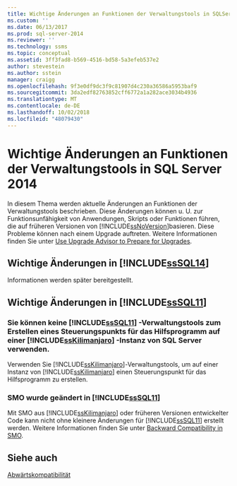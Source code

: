 ```yaml
---
title: Wichtige Änderungen an Funktionen der Verwaltungstools in SQLServer 2014 | Microsoft-Dokumentation
ms.custom: ''
ms.date: 06/13/2017
ms.prod: sql-server-2014
ms.reviewer: ''
ms.technology: ssms
ms.topic: conceptual
ms.assetid: 3ff3fad8-b569-4516-bd58-5a3efeb537e2
author: stevestein
ms.author: sstein
manager: craigg
ms.openlocfilehash: 9f3e0df9dc3f9c81907d4c230a36586a5953baf9
ms.sourcegitcommit: 3da2edf82763852cff6772a1a282ace3034b4936
ms.translationtype: MT
ms.contentlocale: de-DE
ms.lasthandoff: 10/02/2018
ms.locfileid: "48079430"
---
```

# <a name="breaking-changes-to-management-tools-features-in-sql-server-2014"></a>Wichtige Änderungen an Funktionen der Verwaltungstools in SQL Server 2014
  In diesem Thema werden aktuelle Änderungen an Funktionen der Verwaltungstools beschrieben. Diese Änderungen können u. U. zur Funktionsunfähigkeit von Anwendungen, Skripts oder Funktionen führen, die auf früheren Versionen von [!INCLUDE[ssNoVersion](../includes/ssnoversion-md.md)]basieren. Diese Probleme können nach einem Upgrade auftreten. Weitere Informationen finden Sie unter [Use Upgrade Advisor to Prepare for Upgrades](../../2014/sql-server/install/use-upgrade-advisor-to-prepare-for-upgrades.md).  
  
## <a name="breaking-changes-in-includesssql14includessssql14-mdmd"></a>Wichtige Änderungen in [!INCLUDE[ssSQL14](../includes/sssql14-md.md)]  
 Informationen werden später bereitgestellt.  
  
## <a name="breaking-changes-in-includesssql11includessssql11-mdmd"></a>Wichtige Änderungen in [!INCLUDE[ssSQL11](../includes/sssql11-md.md)]  
  
### <a name="you-cannot-use-includesssql11includessssql11-mdmd-management-tools-to-create-a-utility-control-point-on-a-includesskilimanjaroincludessskilimanjaro-mdmd-instance-of-sql-server"></a>Sie können keine [!INCLUDE[ssSQL11](../includes/sssql11-md.md)] -Verwaltungstools zum Erstellen eines Steuerungspunkts für das Hilfsprogramm auf einer [!INCLUDE[ssKilimanjaro](../includes/sskilimanjaro-md.md)] -Instanz von SQL Server verwenden.  
 Verwenden Sie [!INCLUDE[ssKilimanjaro](../includes/sskilimanjaro-md.md)]-Verwaltungstools, um auf einer Instanz von [!INCLUDE[ssKilimanjaro](../includes/sskilimanjaro-md.md)] einen Steuerungspunkt für das Hilfsprogramm zu erstellen.  
  
### <a name="smo-has-been-reversioned-in-includesssql11includessssql11-mdmd"></a>SMO wurde geändert in [!INCLUDE[ssSQL11](../includes/sssql11-md.md)]  
 Mit SMO aus [!INCLUDE[ssKilimanjaro](../includes/sskilimanjaro-md.md)] oder früheren Versionen entwickelter Code kann nicht ohne kleinere Änderungen für [!INCLUDE[ssSQL11](../includes/sssql11-md.md)] erstellt werden. Weitere Informationen finden Sie unter [Backward Compatibility in SMO](../relational-databases/server-management-objects-smo/backward-compatibility-in-smo.md).  
  
## <a name="see-also"></a>Siehe auch  
 [Abwärtskompatibilität](../../2014/getting-started/backward-compatibility.md)  
  
  
